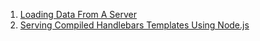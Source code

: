 1. [Loading Data From A Server](./loading_data_from_a_server)
1. [Serving Compiled Handlebars Templates Using Node.js](./serving_compiled_templates_using_nodejs)